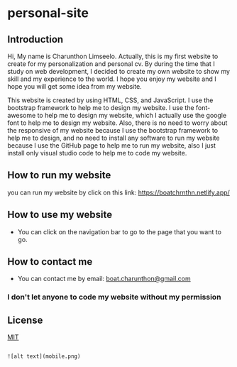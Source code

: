 # personal-site

## Introduction
Hi, My name is Charunthon Limseelo. Actually, this is my first website to create for my personalization and
personal cv. By during the time that I study on web development, I decided to create my own website to show my
skill and my experience to the world. I hope you enjoy my website and I hope you will get some idea from my website.

This website is created by using HTML, CSS, and JavaScript. I use the bootstrap framework to help me to design my website.
I use the font-awesome to help me to design my website, which I actually use the google font to help me to design my website.
Also, there is no need to worry about the responsive of my website because I use the bootstrap framework to help me to design, and
no need to install any software to run my website because I use the GitHub page to help me to run my website, also I just install only
visual studio code to help me to code my website.

## How to run my website
you can run my website by click on this link: https://boatchrnthn.netlify.app/

## How to use my website
- You can click on the navigation bar to go to the page that you want to go.

## How to contact me
- You can contact me by email: boat.charunthon@gmail.com

### I don't let anyone to code my website without my permission

## License
[MIT](https://choosealicense.com/licenses/mit/)
```

![alt text](mobile.png)